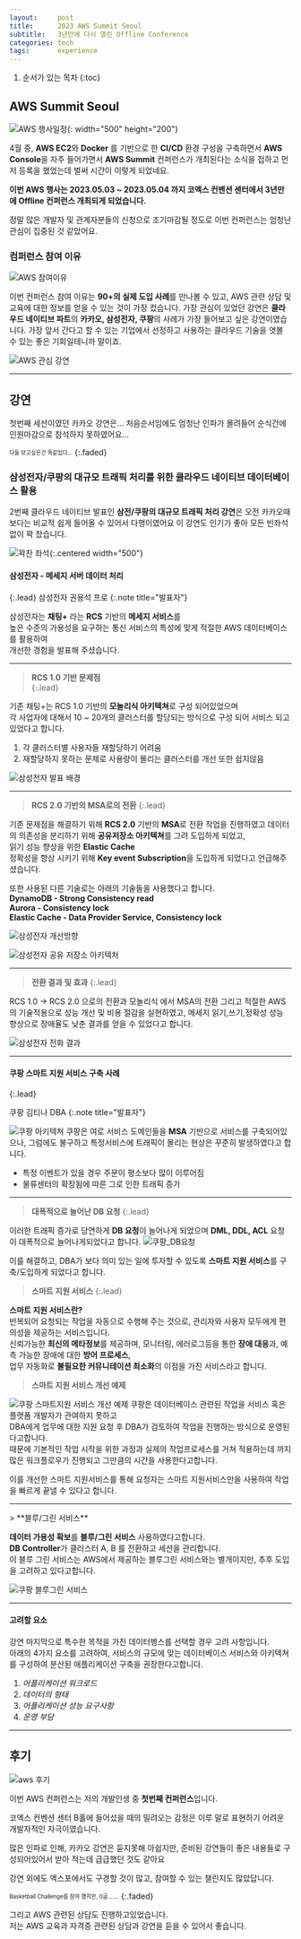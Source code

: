 ```yaml
---
layout:     post
title:      2023 AWS Summit Seoul
subtitle:   3년만에 다시 열린 Offline Conference
categories: tech
tags:       experience
---
```


1. 순서가 있는 목차
{:toc}

## AWS Summit Seoul
![AWS 행사일정](/assets/img/posts/tech/experience/20230505/aws_introduce.png){: width="500" height="200"}

4월 중, **AWS EC2**와 **Docker** 를 기반으로 한 **CI/CD** 환경 구성을 구축하면서 **AWS Console**을 자주 들어가면서
**AWS Summit** 컨퍼런스가 개최된다는 소식을 접하고 먼저 등록을 했었는데
벌써 시간이 이렇게 되었네요.

**이번 AWS 행사는 2023.05.03 ~ 2023.05.04 까지 코엑스 컨벤션 센터에서 
3년만에 Offline 컨퍼런스 개최되게 되었습니다.**

정말 많은 개발자 및 관계자분들의 신청으로 조기마감될 정도로 이번 컨퍼런스는 엄청난 관심이 집중된 것 같았어요.

### 컴퍼런스 참여 이유
![AWS 참여이유](/assets/img/posts/tech/experience/20230505/aws_reason.png)

이번 컨퍼런스 참여 이유는 **90+의 실제 도입 사례**를 만나볼 수 있고, AWS 관련 상담 및 교육에 대한 정보를 얻을 수 있는 것이 가장 컸습니다.
가장 관심이 있었던 강연은 **클라우드 네이티브 파트**의 **카카오, 삼성전자, 쿠팡**의 사례가 가장 들어보고 싶은 강연이였습니다.
가장 앞서 간다고 할 수 있는 기업에서 선정하고 사용하는 클라우드 기술을 엿볼 수 있는 좋은 기회일테니까 말이죠.

![AWS 관심 강연](/assets/img/posts/tech/experience/20230505/aws_speech.png)

<hr/>

## 강연
첫번째 세션이였던 카카오 강연은... 처음순서임에도 엄청난 인파가 몰려들어 순식간에 인원마감으로 참석하지 못하였어요...

<sub><sup>다들 보고싶은건 똑같았다...</sup></sub>
{:.faded}

### 삼성전자/쿠팡의 대규모 트래픽 처리를 위한 클라우드 네이티브 데이터베이스 활용
2번째 클라우드 네이티브 발표인 **삼전/쿠팡의 대규모 트래픽 처리 강연**은 오전 카카오때보다는 비교적 쉽게 들어올 수 있어서 다행이였어요
이 강연도 인기가 좋아 모든 빈좌석없이 꽉 찼습니다.

![꽉찬 좌석](/assets/img/posts/tech/experience/20230505/aws_wait.jpg){:.centered width="500"}
#### 삼성전자 - 메세지 서버 데이터 처리
{:.lead}
삼성전자 권용석 프로
{:.note title="발표자"}

삼성전자는 **채팅+** 라는 **RCS** 기반의 **메세지 서비스**를 <br/>
높은 수준의 가용성을 요구하는 통신 서비스의 특성에 맞게 적절한 AWS 데이터베이스를 활용하여 <br/>
개선한 경험을 발표해 주셨습니다.
<hr/>

>**RCS 1.0 기반 문제점<br/>**
{:.lead}

기존 채팅+는 RCS 1.0 기반의 **모놀리식 아키텍쳐**로 구성 되어있었으며<br/>
각 사업자에 대해서 10 ~ 20개의 클러스터를 할당되는 방식으로 구성 되어 서비스 되고 있었다고 합니다.

1. 각 클러스터별 사용자들 재할당하기 어려움
2. 재할당하지 못하는 문제로 사용량이 몰리는 클러스터를 개선 또한 쉽지않음

![삼성전자 발표 배경](/assets/img/posts/tech/experience/20230505/aws_samsung_1.jpeg)

<hr/>

>**RCS 2.0 기반의 MSA로의 전환**
{:.lead}

기존 문제점을 해결하기 위해 **RCS 2.0** 기반의 **MSA**로 전환 작업을 진행하였고
데이터의 의존성을 분리하기 위해 **공유저장소 아키텍쳐**를 그려 도입하게 되었고,<br/>
읽기 성능 향상을 위한 **Elastic Cache**<br/>
정확성을 향상 시키기 위해 **Key event Subscription**을 도입하게 되었다고 언급해주셨습니다.


또한 사용된 다른 기술로는 아래의 기술들을 사용했다고 합니다.<br/>
**DynamoDB - Strong Consistency read** <br/>
**Aurora - Consistency lock**  <br/>
**Elastic Cache - Data Provider Service, Consistency lock** <br/> 

![삼성전자 개선방향](/assets/img/posts/tech/experience/20230505/aws_samsung_2.jpeg)

![삼성전자 공유 저장소 아키텍처](/assets/img/posts/tech/experience/20230505/aws_samsung_3.jpeg)

<hr/>

>**전환 결과 및 효과**
{:.lead}

RCS 1.0 -> RCS 2.0 으로의 전환과 모놀리식 에서 MSA의 전환
그리고 적절한 AWS의 기술적용으로 성능 개선 및 비용 절감을 실현하였고,
메세지 읽기,쓰기,정확성 성능 향상으로 장애율도 낮춘 결과를 얻을 수 있었다고 합니다. 

![삼성전자 전화 결과](/assets/img/posts/tech/experience/20230505/aws_samsung_result.jpeg)

<hr/>

#### 쿠팡 스마트 지원 서비스 구축 사례
{:.lead}

쿠팡 김티나 DBA
{:.note title="발표자"}

![쿠팡 아키텍쳐](/assets/img/posts/tech/experience/20230505/aws_coopang_arch.jpeg)
쿠팡은 여로 서비스 도메인들을 **MSA** 기반으로 서비스를 구축되어있으나,
그럼에도 불구하고 특정서비스에 트래픽이 몰리는 현상은 꾸준히 발생하였다고 합니다.
* 특정 이벤트가 있을 경우 주문이 평소보다 많이 이루어짐
* 물류센터의 확장됨에 따른 그로 인한 트래픽 증가

<hr/>

>**대폭적으로 늘어난 DB 요청**
{:.lead}

이러한 트래픽 증가로 당연하게 **DB 요청**이 늘어나게 되었으며
**DML, DDL, ACL** 요청이 대폭적으로 늘어나게되었다고 합니다.
![쿠팡_DB요청](/assets/img/posts/tech/experience/20230505/aws_coopang_db.jpeg)

이를 해결하고, DBA가 보다 의미 있는 일에 투자할 수 있도록 **스마트 지원 서비스**를 구축/도입하게 되었다고 합니다.


>**스마트 지원 서비스**
{:.lead}

**스마트 지원 서비스란?**<br/> 
반복되어 요청되는 작업을 자동으로 수행해 주는 것으로, 관리자와 사용자 모두에게 편의성을 제공하는 서비스입니다.<br/>
신뢰가능한 **최신의 메타정보**를 제공하며, 모니터링, 에러로그등을 통한 **장애 대응**과, 예측 가능한 장애에 대한 **방어 프로세스**,<br/>
업무 자동화로 **불필요한 커뮤니테이션 최소화**의 이점을 가진 서비스라고 합니다.

>**스마트 지원 서비스 개선 예제**

![쿠팡 스마트지원 서비스 개선 예제](/assets/img/posts/tech/experience/20230505/aws_smart_support_service.png)
쿠팡은 데이터베이스 관련된 작업을 서비스 혹은 플랫폼 개발자가 관여하지 못하고<br/>
DBA에게 업무에 대한 지원 요청 후 DBA가 검토하여 작업을 진행하는 방식으로 운영된다고합니다.<br/>
때문에 기본적인 작업 시작을 위한 과정과 실제의 작업프로세스를 거쳐 적용하는데 까지 많은 워크플로우가 진행되고 그만큼의 시간을 사용한다고합니다.

이를 개선한 스마트 지원서비스를 통해 요청자는 스마트 지원서비스만을 사용하여 작업을 빠르게 끝낼 수 있다고 합니다.<br/>

<hr/>
> **블루/그린 서비스** 

**데이터 가용성 확보**를 **블루/그린 서비스** 사용하였다고합니다.<br/>
**DB Controller**가 클러스터 A, B 를 전환하고 세션을 관리합니다.<br/>
이 블루 그린 서비스는 AWS에서 제공하는 블루그린 서비스와는 별개이지만, 추후 도입을 고려하고 있다고합니다.

![쿠팡 블루그린 서비스](/assets/img/posts/tech/experience/20230505/aws_coopang_bg.png)

<hr/>

#### 고려할 요소
강연 마지막으로 특수한 목적을 가진 데이터벵스를 선택할 경우 고려 사항입니다.<br/>
아래의 4가지 요소를 고려하여, 서비스의 규모에 맞는 데이터베이스 서비스와 아키텍쳐를 구성하여
분산된 애플리케이션 구축을 권장한다고합니다.
1. _어플리케이션 워크로드_
2. _데이터의 형태_
3. _어플리케이션 성능 요구사항_
4. _운영 부담_

<hr/>

## 후기

![aws 후기](/assets/img/posts/tech/experience/20230505/aws_me.png)

이번 AWS 컨퍼런스는 저의 개발인생 중 **첫번째 컨퍼런스**입니다.

코엑스 컨벤션 센터 B홀에 들어섰을 때의 밀려오는 감정은 이루 말로 표현하기 어려운 개발자적인 자극이였습니다.

많은 인파로 인해, 카카오 강연은 듣지못해 아쉽지만, 준비된 강연들이 좋은 내용들로 구성되어있어서 받아 적는데 급급했던 것도 같아요

강연 외에도 엑스포에서도 구경할 것이 많고, 참여할 수 있는 챌린지도 많았답니다.

<sub><sup>Basketball Challenge를 참여 했지만, 0골.......</sup></sub>
{:.faded}

그리고 AWS 관련된 상담도 진행하고있었습니다.<br/>
저는 AWS 교육과 자격증 관련된 상담과 강연을 듣을 수 있어서 좋습니다.


